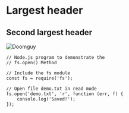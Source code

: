 # Largest header

## Second largest header

![Doomguy](https://www.seekpng.com/png/detail/78-780839_doomguy-color-doom-1-doomguy.png)

```
// Node.js program to demonstrate the
// fs.open() Method

// Include the fs module
const fs = require('fs');

// Open file demo.txt in read mode
fs.open('demo.txt', 'r', function (err, f) {
	console.log('Saved!');
});

```
